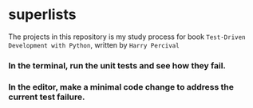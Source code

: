 # superlists
The projects in this repository is my study process for book `Test-Driven Development with Python`, written by `Harry Percival` 

### In the terminal, run the unit tests and see how they fail.
### In the editor, make a minimal code change to address the current test failure.

